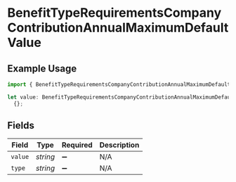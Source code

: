 # BenefitTypeRequirementsCompanyContributionAnnualMaximumDefaultValue

## Example Usage

```typescript
import { BenefitTypeRequirementsCompanyContributionAnnualMaximumDefaultValue } from "@gusto/embedded-api/models/components";

let value: BenefitTypeRequirementsCompanyContributionAnnualMaximumDefaultValue =
  {};
```

## Fields

| Field              | Type               | Required           | Description        |
| ------------------ | ------------------ | ------------------ | ------------------ |
| `value`            | *string*           | :heavy_minus_sign: | N/A                |
| `type`             | *string*           | :heavy_minus_sign: | N/A                |